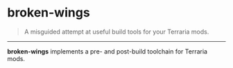 # broken-wings

> A misguided attempt at useful build tools for your Terraria mods.

---

**broken-wings** implements a pre- and post-build toolchain for Terraria mods.
